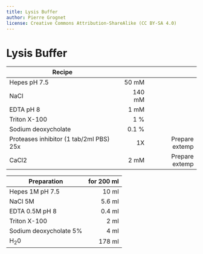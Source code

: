 ```yaml
---
title: Lysis Buffer
author: Pierre Grognet
license: Creative Commons Attribution-ShareAlike (CC BY-SA 4.0)
---
```


# Lysis Buffer

|Recipe|||
|-------------|-----:|-----:|
|Hepes pH 7.5   |  50 mM ||
|NaCl           |    140 mM ||
|EDTA pH 8 |     1 mM ||
|Triton X-100|1 % ||
|Sodium deoxycholate|0.1 %|
|Proteases inhibitor (1 tab/2ml PBS) 25x| 1X |Prepare extemp|
|CaCl2| 2 mM|Prepare extemp|



|Preparation| for 200 ml|
|-------------|-----:|
|Hepes 1M pH 7.5   |  10 ml |
|NaCl   5M        |    5.6 ml |
|EDTA 0.5M pH 8 |     0.4 ml |
|Triton X-100|2 ml |
|Sodium deoxycholate 5%|4 ml|
|H<sub>2</sub>0|178 ml|
